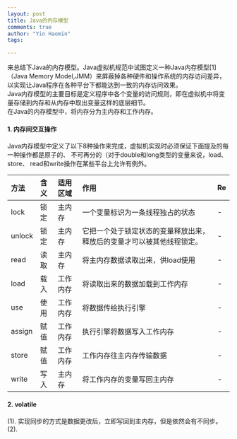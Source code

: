 ```yaml
---
layout: post
title: Java的内存模型
comments: true
author: "Yin Haomin"
tags:

---
```


来总结下Java的内存模型。Java虚拟机规范中试图定义一种Java内存模型[1]（Java Memory Model,JMM）来屏蔽掉各种硬件和操作系统的内存访问差异，以实现让Java程序在各种平台下都能达到一致的内存访问效果。<br>
Java内存模型的主要目标是定义程序中各个变量的访问规则，即在虚拟机中将变量存储到内存和从内存中取出变量这样的底层细节。<br>
在Java的内存模型中，将内存分为主内存和工作内存。

#### 1. 内存间交互操作
Java内存模型中定义了以下8种操作来完成，虚拟机实现时必须保证下面提及的每一种操作都是原子的、 不可再分的（对于double和long类型的变量来说，load、 store、 read和write操作在某些平台上允许有例外。<br>

|方法|含义|适用区域|作用|Re|
|:-------|:-------|:-------|:-------|:-------|
|lock|锁定|主内存|一个变量标识为一条线程独占的状态|-|
|unlock|锁定|主内存|它把一个处于锁定状态的变量释放出来，释放后的变量才可以被其他线程锁定。|-|
|read|读取|主内存|将主内存数据读取出来，供load使用|-|
|load|载入|工作内存|将读取出来的数据加载到工作内存|-|
|use|使用|工作内存|将数据传给执行引擎|-|
|assign|赋值|工作内存|执行引擎将数据写入工作内存|-|
|store|赋值|工作内存|工作内存往主内存传输数据|-|
|write|写入|主内存|将工作内存的变量写回主内存|-|

#### 2. volatile
(1). 实现同步的方式是数据更改后，立即写回到主内存，但是依然会有不同步。
(2). 
